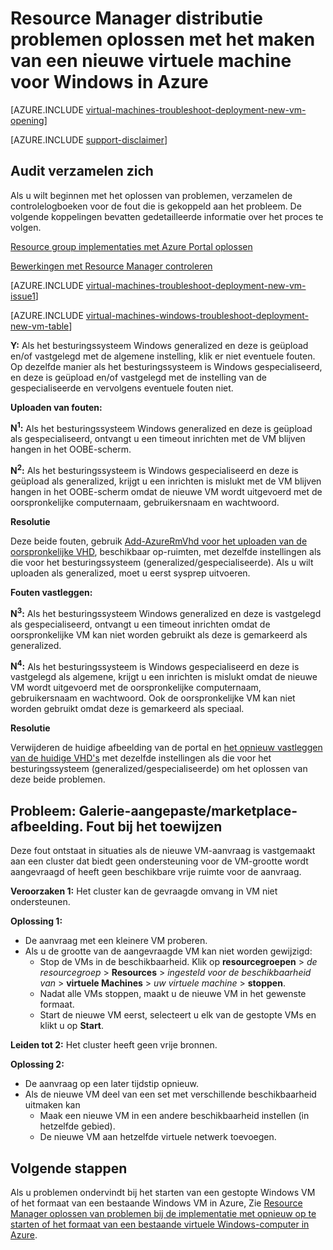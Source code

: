 <properties
   pageTitle="Problemen oplossen met Windows VM implementatie-RM | Microsoft Azure"
   description="Resource Manager distributie problemen oplossen bij het maken van een nieuwe virtuele machine voor Windows in Azure"
   services="virtual-machines-windows, azure-resource-manager"
   documentationCenter=""
   authors="JiangChen79"
   manager="felixwu"
   editor=""
   tags="top-support-issue, azure-resource-manager"/>

<tags
  ms.service="virtual-machines-windows"
  ms.workload="na"
  ms.tgt_pltfrm="vm-windows"
  ms.devlang="na"
  ms.topic="article"
  ms.date="09/09/2016"
  ms.author="cjiang"/>

# <a name="troubleshoot-resource-manager-deployment-issues-with-creating-a-new-windows-virtual-machine-in-azure"></a>Resource Manager distributie problemen oplossen met het maken van een nieuwe virtuele machine voor Windows in Azure

[AZURE.INCLUDE [virtual-machines-troubleshoot-deployment-new-vm-opening](../../includes/virtual-machines-troubleshoot-deployment-new-vm-opening-include.md)]

[AZURE.INCLUDE [support-disclaimer](../../includes/support-disclaimer.md)]

## <a name="collect-audit-logs"></a>Audit verzamelen zich

Als u wilt beginnen met het oplossen van problemen, verzamelen de controlelogboeken voor de fout die is gekoppeld aan het probleem. De volgende koppelingen bevatten gedetailleerde informatie over het proces te volgen.

[Resource group implementaties met Azure Portal oplossen](../resource-manager-troubleshoot-deployments-portal.md)

[Bewerkingen met Resource Manager controleren](../resource-group-audit.md)

[AZURE.INCLUDE [virtual-machines-troubleshoot-deployment-new-vm-issue1](../../includes/virtual-machines-troubleshoot-deployment-new-vm-issue1-include.md)]

[AZURE.INCLUDE [virtual-machines-windows-troubleshoot-deployment-new-vm-table](../../includes/virtual-machines-windows-troubleshoot-deployment-new-vm-table.md)]

**Y:** Als het besturingssysteem Windows generalized en deze is geüpload en/of vastgelegd met de algemene instelling, klik er niet eventuele fouten. Op dezelfde manier als het besturingssysteem is Windows gespecialiseerd, en deze is geüpload en/of vastgelegd met de instelling van de gespecialiseerde en vervolgens eventuele fouten niet.

**Uploaden van fouten:**

**N<sup>1</sup>:** Als het besturingssysteem Windows generalized en deze is geüpload als gespecialiseerd, ontvangt u een timeout inrichten met de VM blijven hangen in het OOBE-scherm.

**N<sup>2</sup>:** Als het besturingssysteem is Windows gespecialiseerd en deze is geüpload als generalized, krijgt u een inrichten is mislukt met de VM blijven hangen in het OOBE-scherm omdat de nieuwe VM wordt uitgevoerd met de oorspronkelijke computernaam, gebruikersnaam en wachtwoord.

**Resolutie**

Deze beide fouten, gebruik [Add-AzureRmVhd voor het uploaden van de oorspronkelijke VHD](https://msdn.microsoft.com/library/mt603554.aspx), beschikbaar op-ruimten, met dezelfde instellingen als die voor het besturingssysteem (generalized/gespecialiseerde). Als u wilt uploaden als generalized, moet u eerst sysprep uitvoeren.

**Fouten vastleggen:**

**N<sup>3</sup>:** Als het besturingssysteem Windows generalized en deze is vastgelegd als gespecialiseerd, ontvangt u een timeout inrichten omdat de oorspronkelijke VM kan niet worden gebruikt als deze is gemarkeerd als generalized.

**N<sup>4</sup>:** Als het besturingssysteem is Windows gespecialiseerd en deze is vastgelegd als algemene, krijgt u een inrichten is mislukt omdat de nieuwe VM wordt uitgevoerd met de oorspronkelijke computernaam, gebruikersnaam en wachtwoord. Ook de oorspronkelijke VM kan niet worden gebruikt omdat deze is gemarkeerd als speciaal.

**Resolutie**

Verwijderen de huidige afbeelding van de portal en [het opnieuw vastleggen van de huidige VHD's](virtual-machines-windows-vhd-copy.md) met dezelfde instellingen als die voor het besturingssysteem (generalized/gespecialiseerde) om het oplossen van deze beide problemen.

## <a name="issue-customgallerymarketplace-image-allocation-failure"></a>Probleem: Galerie-aangepaste/marketplace-afbeelding. Fout bij het toewijzen
Deze fout ontstaat in situaties als de nieuwe VM-aanvraag is vastgemaakt aan een cluster dat biedt geen ondersteuning voor de VM-grootte wordt aangevraagd of heeft geen beschikbare vrije ruimte voor de aanvraag.

**Veroorzaken 1:** Het cluster kan de gevraagde omvang in VM niet ondersteunen.

**Oplossing 1:**

- De aanvraag met een kleinere VM proberen.
- Als u de grootte van de aangevraagde VM kan niet worden gewijzigd:
  - Stop de VMs in de beschikbaarheid.
  Klik op **resourcegroepen** > *de resourcegroep* > **Resources** > *ingesteld voor de beschikbaarheid van* > **virtuele Machines** > *uw virtuele machine* > **stoppen**.
  - Nadat alle VMs stoppen, maakt u de nieuwe VM in het gewenste formaat.
  - Start de nieuwe VM eerst, selecteert u elk van de gestopte VMs en klikt u op **Start**.

**Leiden tot 2:** Het cluster heeft geen vrije bronnen.

**Oplossing 2:**

- De aanvraag op een later tijdstip opnieuw.
- Als de nieuwe VM deel van een set met verschillende beschikbaarheid uitmaken kan
  - Maak een nieuwe VM in een andere beschikbaarheid instellen (in hetzelfde gebied).
  - De nieuwe VM aan hetzelfde virtuele netwerk toevoegen.

## <a name="next-steps"></a>Volgende stappen
Als u problemen ondervindt bij het starten van een gestopte Windows VM of het formaat van een bestaande Windows VM in Azure, Zie [Resource Manager oplossen van problemen bij de implementatie met opnieuw op te starten of het formaat van een bestaande virtuele Windows-computer in Azure](virtual-machines-windows-restart-resize-error-troubleshooting.md).
